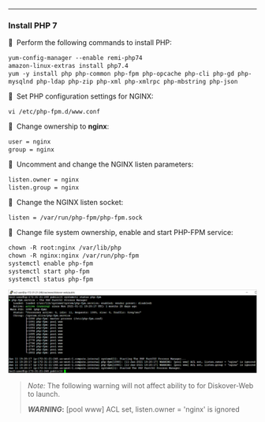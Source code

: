 ___
### Install PHP 7

🔴 &nbsp;Perform the following commands to install PHP:
```
yum-config-manager --enable remi-php74
amazon-linux-extras install php7.4
yum -y install php php-common php-fpm php-opcache php-cli php-gd php-mysqlnd php-ldap php-zip php-xml php-xmlrpc php-mbstring php-json
```

🔴 &nbsp;Set PHP configuration settings for NGINX:
```
vi /etc/php-fpm.d/www.conf
```

🔴 &nbsp;Change ownership to **nginx**:
```
user = nginx
group = nginx
```

🔴 &nbsp;Uncomment and change the NGINX listen parameters:
```
listen.owner = nginx
listen.group = nginx
```

🔴 &nbsp;Change the NGINX listen socket:
```
listen = /var/run/php-fpm/php-fpm.sock
```

🔴 &nbsp;Change file system ownership, enable and start PHP-FPM service:
```
chown -R root:nginx /var/lib/php
chown -R nginx:nginx /var/run/php-fpm
systemctl enable php-fpm
systemctl start php-fpm
systemctl status php-fpm
```

![Image: Configure EC2 Instance as a Web Server](images/image_aws_customer_deployment_install_php.png)

>_Note:_ The following warning will not affect ability to for Diskover-Web to launch.
>
>**_WARNING_:** [pool www] ACL set, listen.owner = 'nginx' is ignored
